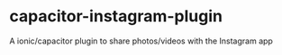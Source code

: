 # capacitor-instagram-plugin
A ionic/capacitor plugin to share photos/videos with the Instagram app
